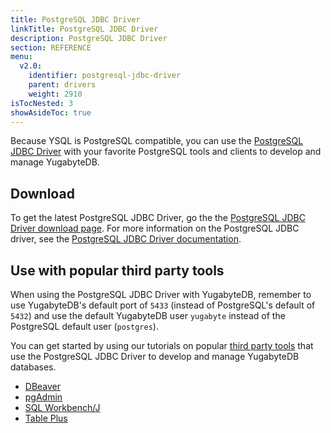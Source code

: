 ```yaml
---
title: PostgreSQL JDBC Driver
linkTitle: PostgreSQL JDBC Driver
description: PostgreSQL JDBC Driver
section: REFERENCE
menu:
  v2.0:
    identifier: postgresql-jdbc-driver
    parent: drivers
    weight: 2910
isTocNested: 3
showAsideToc: true
---
```


Because YSQL is PostgreSQL compatible, you can use the [PostgreSQL JDBC Driver](https://jdbc.postgresql.org/) with your favorite PostgreSQL tools and clients to develop and manage YugabyteDB.

## Download

To get the latest PostgreSQL JDBC Driver, go the the [PostgreSQL JDBC Driver download page](https://jdbc.postgresql.org/download.html). For more information on the PostgreSQL JDBC driver, see the [PostgreSQL JDBC Driver documentation](https://jdbc.postgresql.org/documentation/documentation.html).

## Use with popular third party tools

When using the PostgreSQL JDBC Driver with YugabyteDB, remember to use YugabyteDB's default port of `5433` (instead of PostgreSQL's default of `5432`) and use the default YugabyteDB user `yugabyte` instead of the PostgreSQL default user (`postgres`).

You can get started by using our tutorials on popular [third party tools](../../../tools/) that use the PostgreSQL JDBC Driver to develop and manage YugabyteDB databases.

- [DBeaver](../../../tools/dbeaver/)
- [pgAdmin](../../../tools/pgadmin/)
- [SQL Workbench/J](../../../tools/sql-workbench/)
- [Table Plus](../../../tools/tableplus/)
